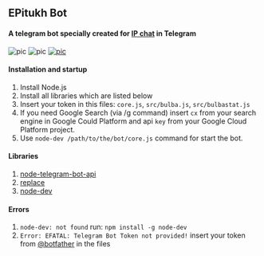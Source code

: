 ## EPitukh Bot
#### A telegram bot specially created for [IP chat](https://t.me/vk2pda) in Telegram
![pic](https://img.shields.io/badge/status-stable-brightgreen.svg) ![pic](https://img.shields.io/badge/bot-in%20development-lightgrey.svg) [![pic](https://img.shields.io/cocoapods/l/AFNetworking.svg)](https://github.com/angelokofficial/telegram-bots/blob/epitukh/LICENSE)

#### Installation and startup
1. Install Node.js
1. Install all libraries which are listed below
1. Insert your token in this files: `core.js`, `src/bulba.js`, `src/bulbastat.js`
1. If you need Google Search (via /g command) insert `cx` from your search engine in Google Could Platform and api `key` from your Google Cloud Platform project.
1. Use `node-dev /path/to/the/bot/core.js` command for start the bot.

#### Libraries
1. [node-telegram-bot-api](https://www.npmjs.com/package/node-telegram-bot-api)
2. [replace](https://www.npmjs.com/package/replace)
3. [node-dev](https://www.npmjs.com/package/node-dev)

#### Errors
1. `node-dev: not found` run: `npm install -g node-dev`
2. `Error: EFATAL: Telegram Bot Token not provided!` insert your token from [@botfather](t.me/botfather) in the files
